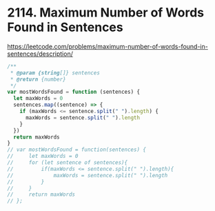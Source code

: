 # 2114. Maximum Number of Words Found in Sentences

https://leetcode.com/problems/maximum-number-of-words-found-in-sentences/description/

```ts
/**
 * @param {string[]} sentences
 * @return {number}
 */
var mostWordsFound = function (sentences) {
  let maxWords = 0
  sentences.map((sentence) => {
    if (maxWords <= sentence.split(" ").length) {
      maxWords = sentence.split(" ").length
    }
  })
  return maxWords
}
// var mostWordsFound = function(sentences) {
//     let maxWords = 0
//     for (let sentence of sentences){
//         if(maxWords <= sentence.split(" ").length){
//             maxWords = sentence.split(" ").length
//         }
//     }
//     return maxWords
// };
```
